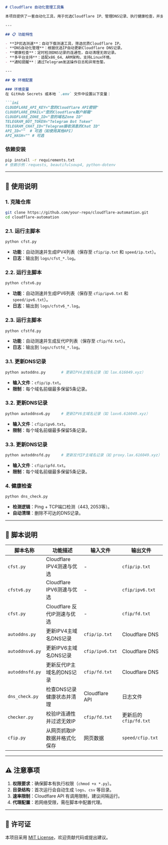 ```markdown
# Cloudflare 自动化管理工具集

本项目提供了一套自动化工具，用于优选Cloudflare IP、管理DNS记录、执行健康检查，并支持Telegram通知。适用于需要优化Cloudflare CDN性能及自动化维护DNS记录的场景。

---

## 📋 功能特性

- **IP优选测速**：自动下载测速工具，筛选优质Cloudflare IP。
- **DNS自动化管理**：根据优选IP自动更新Cloudflare DNS记录。
- **健康检查**：定时检测DNS记录的连通性，自动清理无效记录。
- **多平台支持**：适配x86_64、ARM架构，支持Linux环境。
- **通知提醒**：通过Telegram发送操作日志和异常告警。

---

## 🛠️ 环境配置

### 环境变量
在 GitHub Secrets 或本地 `.env` 文件中设置以下变量：

```ini
CLOUDFLARE_API_KEY="您的Cloudflare API密钥"
CLOUDFLARE_EMAIL="您的Cloudflare账户邮箱"
CLOUDFLARE_ZONE_ID="您的域名Zone ID"
TELEGRAM_BOT_TOKEN="Telegram Bot Token"
TELEGRAM_CHAT_ID="Telegram接收消息的Chat ID"
API_ID=""  # 可选（如使用其他API）
API_HASH="" # 可选
```

### 依赖安装
```bash
pip install -r requirements.txt
# 依赖示例：requests, beautifulsoup4, python-dotenv
```

---

## 🚀 使用说明

### 1. 克隆仓库
```bash
git clone https://github.com/your-repo/cloudflare-automation.git
cd cloudflare-automation
```

### 2.1. 运行主脚本
```bash
python cfst.py
```
- **功能**：自动测速并生成IPV4列表（保存至 `cfip/ip.txt` 和 `speed/ip.txt`）。
- **日志**：输出到 `logs/cfst_*.log`。

### 2.2. 运行主脚本
```bash
python cfstv6.py
```
- **功能**：自动测速并生成IPV6列表（保存至 `cfip/ipv6.txt` 和 `speed/ipv6.txt`）。
- **日志**：输出到 `logs/cfstv6_*.log`。

### 2.3. 运行主脚本
```bash
python cfstfd.py
```
- **功能**：自动测速并生成反代IP列表（保存至 `cfip/fd.txt`）。
- **日志**：输出到 `logs/cfstfd_*.log`。

### 3.1. 更新DNS记录
```bash
python autoddns.py       # 更新IPV4主域名记录（如 lax.616049.xyz）
```
- **输入文件**：`cfip/ip.txt`。
- **限制**：每个域名前缀最多保留5条记录。

### 3.2. 更新DNS记录
```bash
python autoddnsv6.py     # 更新IPV6主域名记录（如 laxv6.616049.xyz）
```
- **输入文件**：`cfip/ipv6.txt`。
- **限制**：每个域名前缀最多保留5条记录。

### 3.3. 更新DNS记录
```bash
python autoddnsfd.py     # 更新反代IP主域名记录（如 proxy.lax.616049.xyz）
```
- **输入文件**：`cfip/ipfd.txt`。
- **限制**：每个域名前缀最多保留5条记录。

### 4. 健康检查
```bash
python dns_check.py
```
- **检测逻辑**：Ping + TCP端口检测（443, 2053等）。
- **自动清理**：删除不可达的DNS记录。



---

## 📂 脚本说明

| 脚本名称         | 功能描述                               | 输入文件                | 输出文件                |
|------------------|----------------------------------------|-------------------------|-------------------------|
| `cfst.py`        | Cloudflare IPV4测速与优选                | -                       | `cfip/ip.txt`           |
| `cfstv6.py`        | Cloudflare IPV6测速与优选                | -                       | `cfip/ipv6.txt`           |
| `cfst.py`        | Cloudflare 反代IP测速与优选                | -                       | `cfip/fd.txt`           |
| `autoddns.py`    | 更新IPV4主域名DNS记录                      | `cfip/ip.txt`           | Cloudflare DNS          |
| `autoddnsv6.py`    | 更新IPV6主域名DNS记录                      | `cfip/ipv6.txt`           | Cloudflare DNS          |
| `autoddnsfd.py`  | 更新反代IP主域名的DNS记录                | `cfip/fd.txt`           | Cloudflare DNS          |
| `dns_check.py`   | 检查DNS记录健康状态并清理              | Cloudflare API          | 日志文件                |
| `checker.py`     | 校验IP连通性并过滤无效IP               | `cfip/fd.txt`           | 更新后的`cfip/fd.txt`   |
| `cfip.py`        | 从网页抓取IP数据并格式化保存           | 网页数据                | `speed/cfip.txt`        |

---

## ⚠️ 注意事项

1. **权限要求**：确保脚本有执行权限（`chmod +x *.py`）。
2. **目录结构**：首次运行会自动生成 `logs`、`csv` 等目录。
3. **速率限制**：Cloudflare API 有调用限制，建议间隔运行。
4. **代理配置**：若网络受限，需在脚本中配置代理。

---

## 📄 许可证

本项目采用 [MIT License](LICENSE)，欢迎贡献代码或提出建议。
```